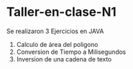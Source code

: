 # Taller-en-clase-N1

Se realizaron 3 Ejercicios en JAVA
1. Calculo de área del poligono 
2. Conversion de Tiempo a Milisegundos 
3. Inversion de una cadena de texto 
